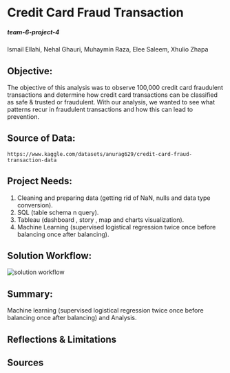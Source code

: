 # Credit Card Fraud Transaction

##### team-6-project-4
Ismail Ellahi, Nehal Ghauri, Muhaymin Raza, Elee Saleem, Xhulio Zhapa

## Objective:
The objective of this analysis was to observe 100,000 credit card fraudulent transactions and determine how credit card transactions can be classified as safe & trusted or fraudulent. With our analysis, we wanted to see what patterns recur in fraudulent transactions and how this can lead to prevention.

## Source of Data:
    https://www.kaggle.com/datasets/anurag629/credit-card-fraud-transaction-data

## Project Needs:
  1. Cleaning and preparing data (getting rid of NaN, nulls and data type conversion).
  2. SQL (table schema n query).
  3. Tableau (dashboard , story , map and charts visualization).
  4. Machine Learning (supervised logistical regression twice once before balancing once after balancing).

## Solution Workflow:
![solution workflow](https://github.com/Elee-Saleem/team-6-project-4/assets/131730274/7b9b9cf9-ee58-4dda-a63b-f108104c17dd)

## Summary:
   Machine learning (supervised logistical regression twice once before balancing once after balancing) and Analysis.

## Reflections & Limitations



## Sources






